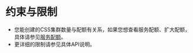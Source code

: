 # 约束与限制<a name="css_03_0054"></a>

-   您能创建的CSS集群数量与配额有关系，如果您想查看服务配额、扩大配额，具体请参见[服务配额](https://support.huaweicloud.com/usermanual-iaas/zh-cn_topic_0040259342.html)。
-   更详细的限制请参见具体API说明。

